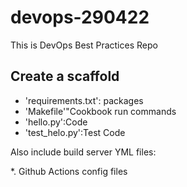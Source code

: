 # devops-290422
This is DevOps Best Practices Repo
## Create a scaffold
* 'requirements.txt': packages
* 'Makefile'"Cookbook run commands
* 'hello.py':Code
* 'test_helo.py':Test Code



Also include build server YML files: 


*. Github Actions config files
